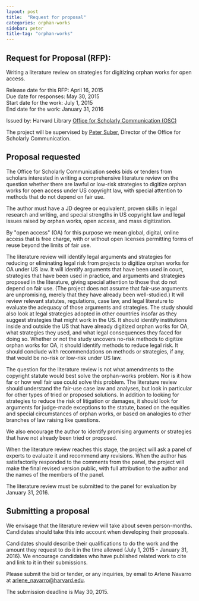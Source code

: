 ```yaml
---
layout: post
title:  "Request for proposal"
categories: orphan-works
sidebar: peter
title-tag: "orphan-works"
---
```


## Request for Proposal (RFP): 

Writing a literature review on strategies for digitizing orphan works for open access.

Release date for this RFP:  April 16, 2015  
Due date for responses:  May 30, 2015  
Start date for the work:  July 1, 2015  
End date for the work:  January 31, 2016   

Issued by: Harvard Library [Office for Scholarly Communication (OSC)]({{site.bsaeurl}})

The project will be supervised by [Peter Suber](http://bit.ly/petersuber), Director of the Office for Scholarly Communication. 

## Proposal requested

The Office for Scholarly Communication seeks bids or tenders from scholars interested in writing a comprehensive literature review on the question whether there are lawful or low-risk strategies to digitize orphan works for open access under US copyright law, with special attention to methods that do not depend on fair use.

The author must have a JD degree or equivalent, proven skills in legal research and writing, and special strengths in US copyright law and legal issues raised by orphan works, open access, and mass digitization.

By "open access" (OA) for this purpose we mean global, digital, online access that is free charge, with or without open licenses permitting forms of reuse beyond the limits of fair use.

The literature review will identify legal arguments and strategies for reducing or eliminating legal risk from projects to digitize orphan works for OA under US law. It will identify arguments that have been used in court, strategies that have been used in practice, and arguments and strategies proposed in the literature, giving special attention to those that do not depend on fair use. (The project does not assume that fair-use arguments are unpromising, merely that they have already been well-studied.) It will review relevant statutes, regulations, case law, and legal literature to evaluate the adequacy of those arguments and strategies. The study should also look at legal strategies adopted in other countries insofar as they suggest strategies that might work in the US. It should identify institutions inside and outside the US that have already digitized orphan works for OA, what strategies they used, and what legal consequences they faced for doing so. Whether or not the study uncovers no-risk methods to digitize orphan works for OA, it should identify methods to reduce legal risk. It should conclude with recommendations on methods or strategies, if any, that would be no-risk or low-risk under US law.

The question for the literature review is not what amendments to the copyright statute would best solve the orphan-works problem. Nor is it how far or how well fair use could solve this problem. The literature review should understand the fair-use case law and analyses, but look in particular for other types of tried or proposed solutions. In addition to looking for strategies to reduce the risk of litigation or damages, it should look for arguments for judge-made exceptions to the statute, based on the equities and special circumstances of orphan works, or based on analogies to other branches of law raising like questions.

We also encourage the author to identify promising arguments or strategies that have not already been tried or proposed. 

When the literature review reaches this stage, the project will ask a panel of experts to evaluate it and recommend any revisions. When the author has satisfactorily responded to the comments from the panel, the project will make the final revised version public, with full attribution to the author and the names of the members of the panel.

The literature review must be submitted to the panel for evaluation by January 31, 2016.  

## Submitting a proposal

We envisage that the literature review will take about seven person-months. Candidates should take this into account when developing their proposals.

Candidates should describe their qualifications to do the work and the amount they request to do it in the time allowed (July 1, 2015 - January 31, 2016). We encourage candidates who have published related work to cite and link to it in their submissions.

Please submit the bid or tender, or any inquiries, by email to Arlene Navarro at [arlene_navarro@harvard.edu](mailto:arlene_navarro@harvard.edu). 

The submission deadline is May 30, 2015.
